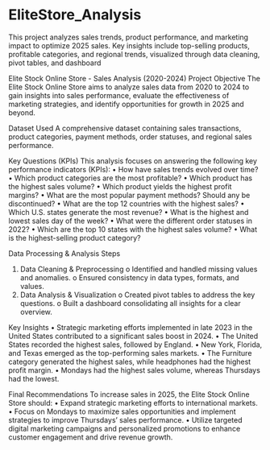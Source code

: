 # EliteStore_Analysis
This project analyzes sales trends, product performance, and marketing impact to optimize 2025 sales. Key insights include top-selling products, profitable categories, and regional trends, visualized through data cleaning, pivot tables, and dashboard

Elite Stock Online Store - Sales Analysis (2020-2024)
Project Objective
The Elite Stock Online Store aims to analyze sales data from 2020 to 2024 to gain insights into sales performance, evaluate the effectiveness of marketing strategies, and identify opportunities for growth in 2025 and beyond.

Dataset Used
A comprehensive dataset containing sales transactions, product categories, payment methods, order statuses, and regional sales performance.

Key Questions (KPIs)
This analysis focuses on answering the following key performance indicators (KPIs):
•	How have sales trends evolved over time?
•	Which product categories are the most profitable?
•	Which product has the highest sales volume?
•	Which product yields the highest profit margins?
•	What are the most popular payment methods? Should any be discontinued?
•	What are the top 12 countries with the highest sales?
•	Which U.S. states generate the most revenue?
•	What is the highest and lowest sales day of the week?
•	What were the different order statuses in 2022?
•	Which are the top 10 states with the highest sales volume?
•	What is the highest-selling product category?

Data Processing & Analysis Steps
1.	Data Cleaning & Preprocessing
o	Identified and handled missing values and anomalies.
o	Ensured consistency in data types, formats, and values.
2.	Data Analysis & Visualization
o	Created pivot tables to address the key questions.
o	Built a dashboard consolidating all insights for a clear overview.

Key Insights
•	Strategic marketing efforts implemented in late 2023 in the United States contributed to a significant sales boost in 2024.
•	The United States recorded the highest sales, followed by England.
•	New York, Florida, and Texas emerged as the top-performing sales markets.
•	The Furniture category generated the highest sales, while headphones had the highest profit margin.
•	Mondays had the highest sales volume, whereas Thursdays had the lowest.

Final Recommendations
To increase sales in 2025, the Elite Stock Online Store should:
•	Expand strategic marketing efforts to international markets.
•	Focus on Mondays to maximize sales opportunities and implement strategies to improve Thursdays’ sales performance.
•	Utilize targeted digital marketing campaigns and personalized promotions to enhance customer engagement and drive revenue growth.


